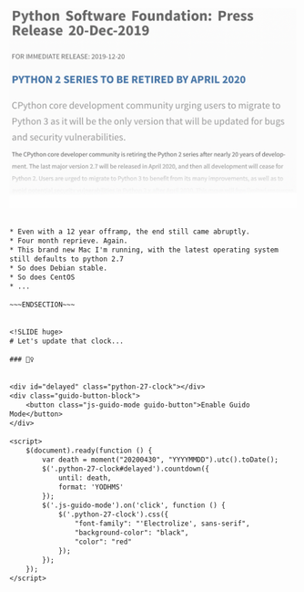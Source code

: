 <!SLIDE >

![Extended again](/_images/python_death_extended.png)


~~~SECTION:notes~~~

* Even with a 12 year offramp, the end still came abruptly.
* Four month reprieve. Again.
* This brand new Mac I'm running, with the latest operating system still defaults to python 2.7
* So does Debian stable.
* So does CentOS
* ...

~~~ENDSECTION~~~


<!SLIDE huge>
# Let's update that clock...

### 🤷‍♀️


<div id="delayed" class="python-27-clock"></div>
<div class="guido-button-block">
    <button class="js-guido-mode guido-button">Enable Guido Mode</button>
</div>

<script>
    $(document).ready(function () {
        var death = moment("20200430", "YYYYMMDD").utc().toDate();
        $('.python-27-clock#delayed').countdown({
            until: death,
            format: 'YODHMS'
        });
        $('.js-guido-mode').on('click', function () {
            $('.python-27-clock').css({
                "font-family": "'Electrolize', sans-serif",
                "background-color": "black",
                "color": "red"
            });
        });
    });
</script>
